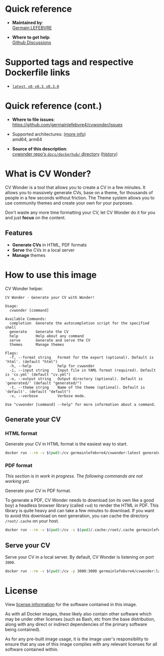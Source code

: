 # Quick reference

* **Maintained by**:<br>
  [Germain LEFEBVRE](https://github.com/germainlefebvre4)

* **Where to get help**:<br>
  [Github Discussions](https://github.com/germainlefebvre4/cvwonder/discussions)

# Supported tags and respective Dockerfile links

* [`latest`, `v0`, `v0.3`, `v0.3.0`](https://github.com/germainlefebvre4/cvwonder/blob/v0.3.0/Dockerfile)

# Quick reference (cont.)

* **Where to file issues**:<br>
  https://github.com/germainlefebvre4/cvwonder/issues⁠

* Supported architectures: ([more info⁠]())<br>
  amd64, arm64

* **Source of this description**:<br>
  [cvwonder repo's `docs/dockerhub/` directory](https://github.com/germainlefebvre4/cvwonder/tree/main/docs/dockerhub/) ([history](https://github.com/docker-library/docs/commits/master/nginx))

# What is CV Wonder?

CV Wonder is a tool that allows you to create a CV in a few minutes.
It allows you to massively generate CVs, base on a theme, for thousands of people in a few seconds without friction.
The Theme system allows you to use community themes and create your own for your purposes.

Don't waste any more time formatting your CV, let CV Wonder do it for you and just **focus** on the content.

## Features

* **Generate CVs** in HTML, PDF formats
* **Serve** the CVs in a local server
* **Manage** themes

# How to use this image

CV Wonder helper.

```raw
CV Wonder - Generate your CV with Wonder!

Usage:
  cvwonder [command]

Available Commands:
  completion  Generate the autocompletion script for the specified shell
  generate    Generate the CV
  help        Help about any command
  serve       Generate and serve the CV
  themes      Manage themes

Flags:
  -f, --format string   Format for the export (optional). Default is 'html'. (default "html")
  -h, --help            help for cvwonder
  -i, --input string    Input file in YAML format (required). Default is 'cv.yml' (default "cv.yml")
  -o, --output string   Output directory (optional). Default is 'generated/' (default "generated/")
  -t, --theme string    Name of the theme (optional). Default is 'default'. (default "default")
  -v, --verbose         Verbose mode.

Use "cvwonder [command] --help" for more information about a command.
```

## Generate your CV

### HTML format

Generate your CV in HTML format is the easiest way to start.

```bash
docker run --rm -v $(pwd):/cv germainlefebvre4/cvwonder:latest generate
```

### PDF format

*This section is in work in progress. The following commands are not working yet.*

Generate your CV in PDF format.

To generate a PDF, CV Wonder needs to download (on its own like a good boy) a headless browser library (called `rod`) to render the HTML in PDF. This library is quite heavy and can take a few minutes to download. If you want to avoid this download on next generation, you can cache the directory `/root/.cache` on your host.

```bash
docker run --rm -v $(pwd):/cv -v $(pwd)/.cache:/root/.cache germainlefebvre4/cvwonder:latest generate --format=pdf
```

## Serve your CV

Serve your CV in a local server. By default, CV Wonder is listening on port `3000`.

```bash
docker run --rm -v $(pwd):/cv -p 3000:3000 germainlefebvre4/cvwonder:latest serve --watch
```

# License

View [license information⁠](https://github.com/germainlefebvre4/cvwonder/blob/main/LICENSE) for the software contained in this image.

As with all Docker images, these likely also contain other software which may be under other licenses (such as Bash, etc from the base distribution, along with any direct or indirect dependencies of the primary software being contained).

As for any pre-built image usage, it is the image user's responsibility to ensure that any use of this image complies with any relevant licenses for all software contained within.

